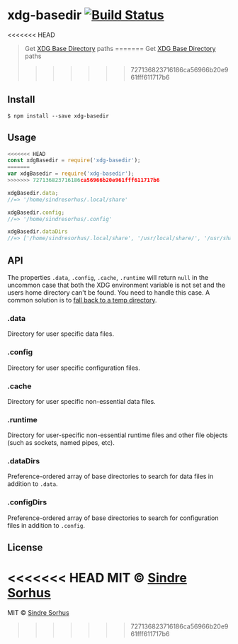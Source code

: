 # xdg-basedir [![Build Status](https://travis-ci.org/sindresorhus/xdg-basedir.svg?branch=master)](https://travis-ci.org/sindresorhus/xdg-basedir)

<<<<<<< HEAD
> Get [XDG Base Directory](https://specifications.freedesktop.org/basedir-spec/basedir-spec-latest.html) paths
=======
> Get [XDG Base Directory](http://standards.freedesktop.org/basedir-spec/basedir-spec-latest.html) paths
>>>>>>> 727136823716186ca56966b20e961fff611717b6


## Install

```
$ npm install --save xdg-basedir
```


## Usage

```js
<<<<<<< HEAD
const xdgBasedir = require('xdg-basedir');
=======
var xdgBasedir = require('xdg-basedir');
>>>>>>> 727136823716186ca56966b20e961fff611717b6

xdgBasedir.data;
//=> '/home/sindresorhus/.local/share'

xdgBasedir.config;
//=> '/home/sindresorhus/.config'

xdgBasedir.dataDirs
//=> ['/home/sindresorhus/.local/share', '/usr/local/share/', '/usr/share/']
```


## API

The properties `.data`, `.config`, `.cache`, `.runtime` will return `null` in the uncommon case that both the XDG environment variable is not set and the users home directory can't be found. You need to handle this case. A common solution is to [fall back to a temp directory](https://github.com/yeoman/configstore/blob/b82690fc401318ad18dcd7d151a0003a4898a314/index.js#L15).

### .data

Directory for user specific data files.

### .config

Directory for user specific configuration files.

### .cache

Directory for user specific non-essential data files.

### .runtime

Directory for user-specific non-essential runtime files and other file objects (such as sockets, named pipes, etc).

### .dataDirs

Preference-ordered array of base directories to search for data files in addition to `.data`.

### .configDirs

Preference-ordered array of base directories to search for configuration files in addition to `.config`.


## License

<<<<<<< HEAD
MIT © [Sindre Sorhus](https://sindresorhus.com)
=======
MIT © [Sindre Sorhus](http://sindresorhus.com)
>>>>>>> 727136823716186ca56966b20e961fff611717b6
